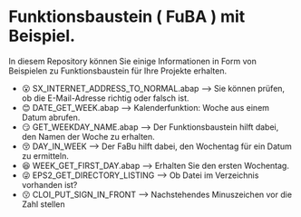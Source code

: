 # Funktionsbaustein ( FuBA ) mit Beispiel.
In diesem Repository können Sie einige Informationen in Form von Beispielen zu Funktionsbaustein für Ihre Projekte erhalten.


- 😮 SX_INTERNET_ADDRESS_TO_NORMAL.abap --> Sie können prüfen, ob die E-Mail-Adresse richtig oder falsch ist.
- 😊 DATE_GET_WEEK.abap --> Kalenderfunktion: Woche aus einem Datum abrufen.
- 😏 GET_WEEKDAY_NAME.abap --> Der Funktionsbaustein hilft dabei, den Namen der Woche zu erhalten.
- 😚 DAY_IN_WEEK --> Der FaBu hilft dabei, den Wochentag für ein Datum zu ermitteln.
- 😆 WEEK_GET_FIRST_DAY.abap --> Erhalten Sie den ersten Wochentag.
- 😜 EPS2_GET_DIRECTORY_LISTING --> Ob Datei im Verzeichnis vorhanden ist?
- 😗 CLOI_PUT_SIGN_IN_FRONT --> Nachstehendes Minuszeichen vor die Zahl stellen
